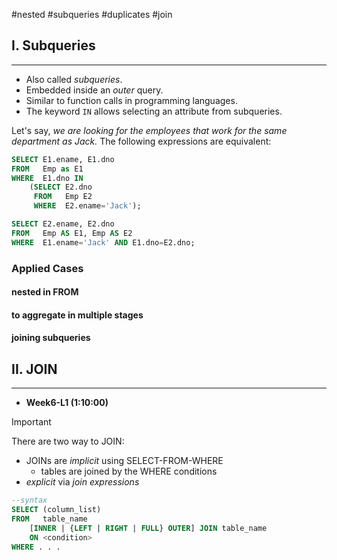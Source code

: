 #nested #subqueries #duplicates #join

## I. Subqueries
---
- Also called *subqueries*.
- Embedded inside an *outer* query.
- Similar to function calls in programming languages.
- The keyword `IN` allows selecting an attribute from subqueries.

Let's say, *we are looking for the employees that work for the same department as Jack.* The following expressions are equivalent:

```sql
SELECT E1.ename, E1.dno
FROM   Emp as E1
WHERE  E1.dno IN
	(SELECT E2.dno
	 FROM   Emp E2
	 WHERE  E2.ename='Jack');
```

```sql
SELECT E2.ename, E2.dno
FROM   Emp AS E1, Emp AS E2
WHERE  E1.ename='Jack' AND E1.dno=E2.dno;
```

### Applied Cases
#### nested in FROM

#### to aggregate in multiple stages

#### joining subqueries


## II. JOIN
---
- **Week6-L1 (1:10:00)**

> [!important]
>
> There are two way to JOIN:
> - JOINs are *implicit* using SELECT-FROM-WHERE
> 	- tables are joined by the WHERE conditions
> - *explicit* via *join expressions*

```sql
--syntax
SELECT (column_list)
FROM   table_name
	[INNER | {LEFT | RIGHT | FULL} OUTER] JOIN table_name
	ON <condition>
WHERE . . .
```
